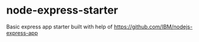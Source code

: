 # node-express-starter

Basic express app starter built with help of https://github.com/IBM/nodejs-express-app
